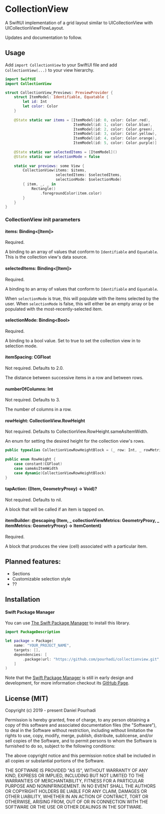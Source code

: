 # CollectionView

A SwiftUI implementation of a grid layout similar to UICollectionView with UICollectionViewFlowLayout.

Updates and documentation to follow.

## Usage

Add `import CollectionView` to your SwiftUI file and add `CollectionView(...)` to your view hierarchy. 

```swift
import SwiftUI
import CollectionView

struct CollectionView_Previews: PreviewProvider {
    struct ItemModel: Identifiable, Equatable {
        let id: Int
        let color: Color
    }
    
    @State static var items = [ItemModel(id: 0, color: Color.red),
                               ItemModel(id: 1, color: Color.blue),
                               ItemModel(id: 2, color: Color.green),
                               ItemModel(id: 3, color: Color.yellow),
                               ItemModel(id: 4, color: Color.orange),
                               ItemModel(id: 5, color: Color.purple)]
    
    @State static var selectedItems = [ItemModel]()
    @State static var selectionMode = false
    
    static var previews: some View {
        CollectionView(items: $items,
                       selectedItems: $selectedItems,
                       selectionMode: $selectionMode)
        { item, _, _ in
            Rectangle()
                .foregroundColor(item.color)
        }
    }
}

```


### CollectionView init parameters

#### items: Binding<[Item]>

Required. 

A binding to an array of values that conform to `Identifiable` and `Equatable`. This is the collection view's data source.

#### selectedItems: Binding<[Item]>

Required.

A binding to an array of values that conform to `Identifiable` and `Equatable`.

When `selectionMode` is true, this will populate with the items selected by the user. When `selectionMode` is false, this will either be an empty array or be populated with the most-recently-selected item.

#### selectionMode: Binding\<Bool\>

Required.

A binding to a bool value. Set to true to set the collection view in to selection mode.

#### itemSpacing: CGFloat

Not required. Defaults to 2.0.

The distance between successive items in a row and between rows.

#### numberOfColumns: Int

Not required. Defaults to 3.

The number of columns in a row.

#### rowHeight: CollectionView.RowHeight

Not required. Defaults to CollectionView.RowHeight.sameAsItemWidth.

An enum for setting the desired height for the collection view's rows.

```swift
public typealias CollectionViewRowHeightBlock = (_ row: Int, _ rowMetrics: GeometryProxy, _ itemSpacing: CGFloat, _ numberOfColumns: Int) -> CGFloat
    
public enum RowHeight {
    case constant(CGFloat)
    case sameAsItemWidth
    case dynamic(CollectionViewRowHeightBlock)
}
 ```

#### tapAction: ((Item, GeometryProxy) -> Void)?

Not required. Defaults to nil.

A block that will be called if an item is tapped on.

#### itemBuilder: @escaping (Item, _ collectionViewMetrics: GeometryProxy, _ itemMetrics: GeometryProxy) -> ItemContent)

Required.

A block that produces the view (cell) associated with a particular item.

## Planned features:
* Sections
* Customizable selection style
* ??

## Installation

#### Swift Package Manager
You can use [The Swift Package Manager](https://swift.org/package-manager) to install this library.

```swift
import PackageDescription

let package = Package(
    name: "YOUR_PROJECT_NAME",
    targets: [],
    dependencies: [
        .package(url: "https://github.com/pourhadi/collectionview.git", .branch("master"))    
    ]
)
```

Note that the [Swift Package Manager](https://swift.org/package-manager) is still in early design and development, for more information checkout its [GitHub Page](https://github.com/apple/swift-package-manager).

## License (MIT)

Copyright (c) 2019 - present Daniel Pourhadi

Permission is hereby granted, free of charge, to any person obtaining a copy
of this software and associated documentation files (the "Software"), to deal
in the Software without restriction, including without limitation the rights
to use, copy, modify, merge, publish, distribute, sublicense, and/or sell
copies of the Software, and to permit persons to whom the Software is
furnished to do so, subject to the following conditions:

The above copyright notice and this permission notice shall be included in
all copies or substantial portions of the Software.

THE SOFTWARE IS PROVIDED "AS IS", WITHOUT WARRANTY OF ANY KIND, EXPRESS OR
IMPLIED, INCLUDING BUT NOT LIMITED TO THE WARRANTIES OF MERCHANTABILITY,
FITNESS FOR A PARTICULAR PURPOSE AND NONINFRINGEMENT. IN NO EVENT SHALL THE
AUTHORS OR COPYRIGHT HOLDERS BE LIABLE FOR ANY CLAIM, DAMAGES OR OTHER
LIABILITY, WHETHER IN AN ACTION OF CONTRACT, TORT OR OTHERWISE, ARISING FROM,
OUT OF OR IN CONNECTION WITH THE SOFTWARE OR THE USE OR OTHER DEALINGS IN
THE SOFTWARE.
